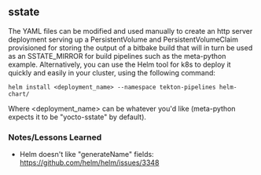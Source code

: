 ## sstate

The YAML files can be modified and used manually to create an http
server deployment serving up a PersistentVolume and
PersistentVolumeClaim provisioned for storing the output of a bitbake
build that will in turn be used as an SSTATE_MIRROR for build pipelines
such as the meta-python example. Alternatively, you can use the Helm
tool for k8s to deploy it quickly and easily in your cluster, using the
following command:

`helm install <deployment_name> --namespace tekton-pipelines helm-chart/`

Where <deployment_name> can be whatever you'd like (meta-python expects
it to be "yocto-sstate" by default).

### Notes/Lessons Learned

- Helm doesn't like "generateName" fields:
  https://github.com/helm/helm/issues/3348
